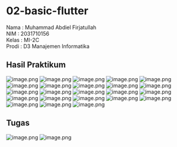 # 02-basic-flutter

Nama : Muhammad Abdiel Firjatullah <br>
NIM : 2031710156 <br>
Kelas : MI-2C <br>
Prodi : D3 Manajemen Informatika <br>

## Hasil Praktikum

![image.png](assets/images/1.png)
![image.png](assets/images/2.png)
![image.png](assets/images/3.png)
![image.png](assets/images/4.png)
![image.png](assets/images/5.png)
![image.png](assets/images/6.png)
![image.png](assets/images/7.png)
![image.png](assets/images/8.png)
![image.png](assets/images/9.png)
![image.png](assets/images/10.png)
![image.png](assets/images/11.png)
![image.png](assets/images/12.png)
![image.png](assets/images/13.png)
![image.png](assets/images/14.png)
![image.png](assets/images/15.png)
![image.png](assets/images/16.png)
![image.png](assets/images/17.png)
![image.png](assets/images/18.png)
![image.png](assets/images/19.png)
![image.png](assets/images/20.png)
![image.png](assets/images/21.png)
![image.png](assets/images/22.png)
![image.png](assets/images/23.png)

## Tugas

![image.png](assets/images/26.png)
![image.png](assets/images/27.png)
